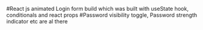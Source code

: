 #React js animated Login form build which was built with useState hook, conditionals and react props
#Password visibility toggle, Password strength indicator etc are al there
